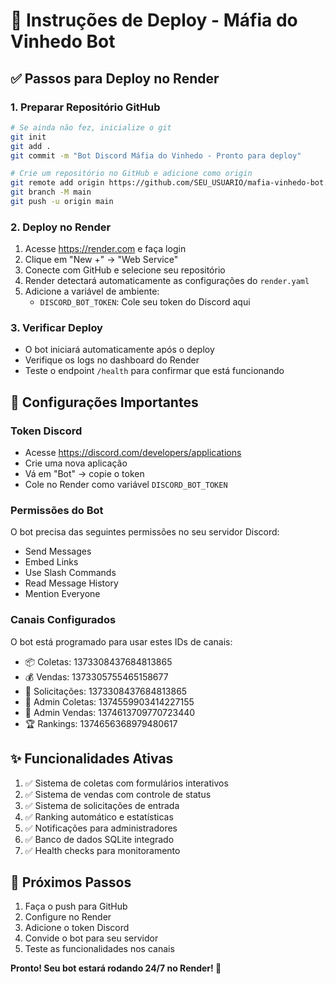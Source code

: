# 🚀 Instruções de Deploy - Máfia do Vinhedo Bot

## ✅ Passos para Deploy no Render

### 1. Preparar Repositório GitHub
```bash
# Se ainda não fez, inicialize o git
git init
git add .
git commit -m "Bot Discord Máfia do Vinhedo - Pronto para deploy"

# Crie um repositório no GitHub e adicione como origin
git remote add origin https://github.com/SEU_USUARIO/mafia-vinhedo-bot.git
git branch -M main
git push -u origin main
```

### 2. Deploy no Render
1. Acesse https://render.com e faça login
2. Clique em "New +" → "Web Service"
3. Conecte com GitHub e selecione seu repositório
4. Render detectará automaticamente as configurações do `render.yaml`
5. Adicione a variável de ambiente:
   - `DISCORD_BOT_TOKEN`: Cole seu token do Discord aqui

### 3. Verificar Deploy
- O bot iniciará automaticamente após o deploy
- Verifique os logs no dashboard do Render
- Teste o endpoint `/health` para confirmar que está funcionando

## 🔧 Configurações Importantes

### Token Discord
- Acesse https://discord.com/developers/applications
- Crie uma nova aplicação
- Vá em "Bot" → copie o token
- Cole no Render como variável `DISCORD_BOT_TOKEN`

### Permissões do Bot
O bot precisa das seguintes permissões no seu servidor Discord:
- Send Messages
- Embed Links
- Use Slash Commands
- Read Message History
- Mention Everyone

### Canais Configurados
O bot está programado para usar estes IDs de canais:
- 📦 Coletas: 1373308437684813865
- 💰 Vendas: 1373305755465158677
- 🎯 Solicitações: 1373308437684813865
- 📢 Admin Coletas: 1374559903414227155
- 📢 Admin Vendas: 1374613709770723440
- 🏆 Rankings: 1374656368979480617

## ✨ Funcionalidades Ativas

1. ✅ Sistema de coletas com formulários interativos
2. ✅ Sistema de vendas com controle de status
3. ✅ Sistema de solicitações de entrada
4. ✅ Ranking automático e estatísticas
5. ✅ Notificações para administradores
6. ✅ Banco de dados SQLite integrado
7. ✅ Health checks para monitoramento

## 🎯 Próximos Passos

1. Faça o push para GitHub
2. Configure no Render
3. Adicione o token Discord
4. Convide o bot para seu servidor
5. Teste as funcionalidades nos canais

**Pronto! Seu bot estará rodando 24/7 no Render! 🚀**